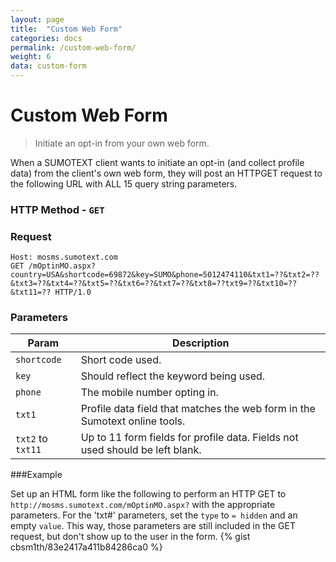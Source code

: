 ```yaml
---
layout: page
title:  "Custom Web Form"
categories: docs
permalink: /custom-web-form/
weight: 6
data: custom-form
---
```


Custom Web Form
========
> Initiate an opt-in from your own web form.

When a SUMOTEXT client wants to initiate an opt-in (and collect profile data) from the client's own web form, they will post an HTTPGET request to the following URL with ALL 15 query string parameters.

### HTTP Method - `GET`

### Request

<pre><code>Host: mosms.sumotext.com
GET /mOptinMO.aspx?country=USA&shortcode=69872&key=SUMO&phone=5012474110&txt1=??&txt2=??&txt3=??&txt4=??&txt5=??&txt6=??&txt7=??&txt8=??txt9=??&txt10=??&txt11=?? HTTP/1.0
</code></pre>

### Parameters
Param | Description
--- | --- 
`shortcode` | Short code used.
`key` | Should reflect the keyword being used.
`phone` | The mobile number opting in.
`txt1` | Profile data field that matches the web form in the Sumotext online tools.
`txt2` to `txt11` | Up to 11 form fields for profile data. Fields not used should be left blank.

###Example

Set up an HTML form like the following to perform an HTTP GET to `http://mosms.sumotext.com/mOptinMO.aspx?` with the appropriate parameters. For the 'txt#' parameters, set the `type` to `= hidden` and an empty `value`. This way, those parameters are still included in the GET request, but don't show up to the user in the form.
{% gist cbsm1th/83e2417a411b84286ca0 %}


